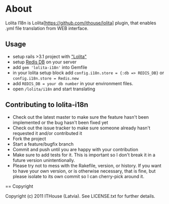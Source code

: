 # About

Lolita I18n is Lolita[https://github.com/ithouse/lolita] plugin, that enables .yml file translation from WEB interface.

## Usage

* setup rails >3.1 project with ["Lolita"](https://github.com/ithouse/lolita)
* setup [Redis DB](http://redis.io) on your server
* add `gem 'lolita-i18n'` into Gemfile
* in your lolita setup block add  `config.i18n.store = {:db => REDIS_DB}` or `config.i18n.store = Redis.new`
* add `REDIS_DB = your db number` in your environment files. 
* open `/lolita/i18n` and start translating

## Contributing to lolita-i18n
 
* Check out the latest master to make sure the feature hasn't been implemented or the bug hasn't been fixed yet
* Check out the issue tracker to make sure someone already hasn't requested it and/or contributed it
* Fork the project
* Start a feature/bugfix branch
* Commit and push until you are happy with your contribution
* Make sure to add tests for it. This is important so I don't break it in a future version unintentionally.
* Please try not to mess with the Rakefile, version, or history. If you want to have your own version, or is otherwise necessary, that is fine, but please isolate to its own commit so I can cherry-pick around it.

== Copyright

Copyright (c) 2011 ITHouse (Latvia). See LICENSE.txt for
further details.